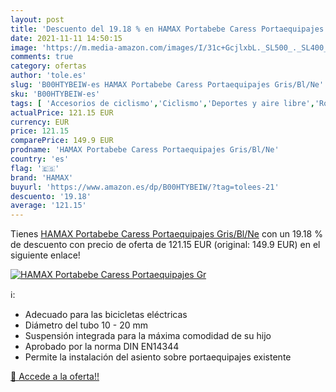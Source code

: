 ```yaml
---
layout: post
title: 'Descuento del 19.18 % en HAMAX Portabebe Caress Portaequipajes Gr'
date: 2021-11-11 14:50:15
image: 'https://m.media-amazon.com/images/I/31c+GcjlxbL._SL500_._SL400_.jpg'
comments: true
category: ofertas
author: 'tole.es'
slug: 'B00HTYBEIW-es HAMAX Portabebe Caress Portaequipajes Gris/Bl/Ne'
sku: 'B00HTYBEIW-es'
tags: [ 'Accesorios de ciclismo','Ciclismo','Deportes y aire libre','Ropa y equipo para deportes','Sillas de bicicletas para niños','hamax','portabebe', ]
actualPrice: 121.15 EUR
currency: EUR
price: 121.15
comparePrice: 149.9 EUR
prodname: 'HAMAX Portabebe Caress Portaequipajes Gris/Bl/Ne'
country: 'es'
flag: '🇪🇸'
brand: 'HAMAX'
buyurl: 'https://www.amazon.es/dp/B00HTYBEIW/?tag=tolees-21'
descuento: '19.18'
average: '121.15'
---
```


Tienes [HAMAX Portabebe Caress Portaequipajes Gris/Bl/Ne](https://www.amazon.es/dp/B00HTYBEIW/?tag=tolees-21) con un 19.18 % de descuento con precio de oferta de 121.15 EUR (original: 149.9 EUR) en el siguiente enlace!

[![HAMAX Portabebe Caress Portaequipajes Gr](https://m.media-amazon.com/images/I/31c+GcjlxbL._SL500_._SL400_.jpg)](https://www.amazon.es/dp/B00HTYBEIW/?tag=tolees-21)

ℹ️:

- Adecuado para las bicicletas eléctricas
- Diámetro del tubo 10 - 20 mm
- Suspensión integrada para la máxima comodidad de su hijo
- Aprobado por la norma DIN EN14344
- Permite la instalación del asiento sobre portaequipajes existente

[🛒 Accede a la oferta!!](https://www.amazon.es/dp/B00HTYBEIW/?tag=tolees-21)
